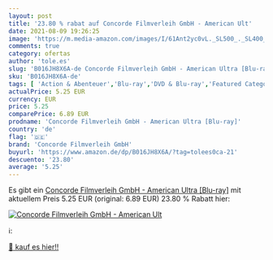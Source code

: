 ```yaml
---
layout: post
title: '23.80 % rabat auf Concorde Filmverleih GmbH - American Ult'
date: 2021-08-09 19:26:25
image: 'https://m.media-amazon.com/images/I/61Ant2yc0vL._SL500_._SL400_.jpg'
comments: true
category: ofertas
author: 'tole.es'
slug: 'B016JH8X6A-de Concorde Filmverleih GmbH - American Ultra [Blu-ray]'
sku: 'B016JH8X6A-de'
tags: [ 'Action & Abenteuer','Blu-ray','DVD & Blu-ray','Featured Categories','Filme','Komödie & Unterhaltung','concorde filmverleih gmbh', ]
actualPrice: 5.25 EUR
currency: EUR
price: 5.25
comparePrice: 6.89 EUR
prodname: 'Concorde Filmverleih GmbH - American Ultra [Blu-ray]'
country: 'de'
flag: '🇩🇪'
brand: 'Concorde Filmverleih GmbH'
buyurl: 'https://www.amazon.de/dp/B016JH8X6A/?tag=tolees0ca-21'
descuento: '23.80'
average: '5.25'
---
```


Es gibt ein [Concorde Filmverleih GmbH - American Ultra [Blu-ray]](https://www.amazon.de/dp/B016JH8X6A/?tag=tolees0ca-21) mit aktuellem Preis 5.25 EUR (original: 6.89 EUR) 23.80 % Rabatt hier:

[![Concorde Filmverleih GmbH - American Ult](https://m.media-amazon.com/images/I/61Ant2yc0vL._SL500_._SL400_.jpg)](https://www.amazon.de/dp/B016JH8X6A/?tag=tolees0ca-21)

ℹ️:


[🛒 kauf es hier!!](https://www.amazon.de/dp/B016JH8X6A/?tag=tolees0ca-21)
